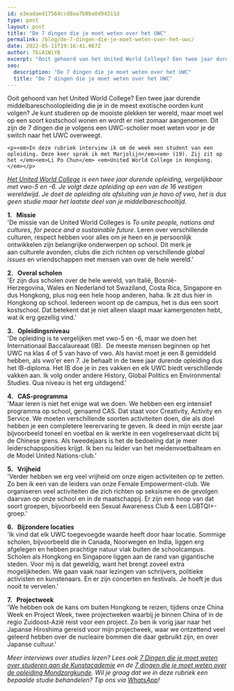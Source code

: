 ```yaml
---
id: e3eadaed17564ccd8aa7b0ba0d94311d
type: post
layout: post
title: "De 7 dingen die je moet weten over het UWC"
permalink: /blog/de-7-dingen-die-je-moet-weten-over-het-uwc/
date: 2022-05-11T19:16:41.067Z
author: 7biA1WiYB
excerpt: "Ooit gehoord van het United World College? Een twee jaar durende middelbareschoolopleiding die je in de meest exotische oorden kunt volgen? Je kunt studeren op de mooiste plekken ter wereld, maar moet wel op een soort kostschool wonen en wordt er niet zomaar aangenomen. Dit zijn de 7 dingen die je volgens een UWC-scholier moet weten voor je de switch naar het UWC overweegt.  "
seo:
  description: "De 7 dingen die je moet weten over het UWC"
  title: "De 7 dingen die je moet weten over het UWC"
---
```

Ooit gehoord van het United World College? Een twee jaar durende middelbareschoolopleiding die je in de meest exotische oorden kunt volgen? Je kunt studeren op de mooiste plekken ter wereld, maar moet wel op een soort kostschool wonen en wordt er niet zomaar aangenomen. Dit zijn de 7 dingen die je volgens een UWC-scholier moet weten voor je de switch naar het UWC overweegt.  

    <p><em>In deze rubriek interview ik om de week een student van een opleiding. Deze keer sprak ik met Marjolijn</em><em> (19). Zij zit op het </em><em>Li Po Chun</em> <em>United World College in Hongkong. </em></p>
<p><em><a href="http://www.uwc.nl/" target="_blank">Het United World College</a> is een twee jaar durende opleiding, vergelijkbaar met vwo-5 en -6. Je volgt deze opleiding op een van de 16 vestigen wereldwijd. Je doet de opleiding als afsluiting van je havo of vwo, het is dus geen studie maar het laatste deel van je middelbareschooltijd.</em></p>
<p><strong>1.   </strong><strong>Missie</strong><br>'De missie van de United World Colleges is <em>To unite people, nations and cultures, for peace and a sustainable future</em>. Leren over verschillende culturen, respect hebben voor alles om je heen en je persoonlijk ontwikkelen zijn belangrijke onderwerpen op school. Dit merk je aan culturele avonden, clubs die zich richten op verschillende<em> global issues</em> en vriendschappen met mensen van over de hele wereld.'</p>
<p><strong>2.   </strong><strong>Overal scholen</strong><br>'Er zijn dus scholen over de hele wereld, van Italië, Bosnië-Herzegovina, Wales en Nederland tot Swaziland, Costa Rica, Singapore en dus Hongkong, plus nog een hele hoop anderen, haha. Ik zit dus hier in Hongkong op school. Iedereen woont op de campus, het is dus een soort kostschool. Dat betekent dat je niet alleen slaapt maar kamergenoten hebt, wat ik erg gezellig vind.'</p>
<p><strong>3.   </strong><strong>Opleidingsniveau</strong><br>'De opleiding is te vergelijken met vwo-5 en -6, maar we doen het Internationaal Baccalaureaat (IB).  De meeste mensen beginnen op het UWC na klas 4 of 5 van havo of vwo. Als havist moet je een 8 gemiddeld hebben, als vwo'er een 7. Je behaalt in de twee jaar durende opleiding dus het IB-diploma. Het IB doe je in zes vakken en elk UWC biedt verschillende vakken aan. Ik volg onder andere History, Global Politics en Environmental Studies. Qua niveau is het erg uitdagend.'</p>
<p><strong>4.   </strong><strong>CAS-programma</strong><br>'Maar leren is niet het enige wat we doen. We hebben een erg intensief programma op school, genaamd CAS. Dat staat voor Creativity, Activity en Service. We moeten verschillende soorten activiteiten doen, die als doel hebben je een completere leerervaring te geven. Ik deed in mijn eerste jaar bijvoorbeeld toneel en voetbal en ik werkte in een vogelreservaat dicht bij de Chinese grens. Als tweedejaars is het de bedoeling dat je meer leiderschapsposities krijgt. Ik ben nu leider van het meidenvoetbalteam en de Model United Nations-club.'</p>
<p><strong>5.   </strong><strong>Vrijheid</strong><br>'Verder hebben we erg veel vrijheid om onze eigen activiteiten op te zetten. Zo ben ik een van de leiders van onze Female Empowerment-club. We organiseren veel activiteiten die zich richten op seksisme en de gevolgen daarvan op onze school en in de maatschappij. Er zijn een hoop van dat soort groepen, bijvoorbeeld een Sexual Awareness Club &amp; een LGBTQI+-groep.'</p>
<p><strong>6.   </strong><strong>Bijzondere locaties</strong><br>'Ik vind dat elk UWC toegevoegde waarde heeft door haar locatie. Sommige scholen, bijvoorbeeld die in Canada, Noorwegen en India, liggen erg afgelegen en hebben prachtige natuur vlak buiten de schoolcampus. Scholen als Hongkong en Singapore liggen aan de rand van gigantische steden. Voor mij is dat geweldig, want het brengt zoveel extra mogelijkheden. We gaan vaak naar lezingen van schrijvers, politieke activisten en kunstenaars. En er zijn concerten en festivals. Je hoeft je dus nooit te vervelen.'</p>
<p><strong>7.   </strong><strong>Projectweek</strong><br>'We hebben ook de kans om buiten Hongkong te reizen, tijdens onze China Week en Project Week, twee projectweken waarbij je binnen China of in de regio Zuidoost-Azië reist voor een project. Zo ben ik vorig jaar naar het Japanse Hiroshima gereisd voor mijn projectweek, waar we ontzettend veel geleerd hebben over de nucleaire bommen die daar gebruikt zijn, en over Japanse cultuur.'</p>
<p><em>Meer interviews over studies lezen? Lees ook <a href="https://7dagen.netlify.app/blog/de-7-dingen-die-je-moet-weten-over-studeren-aan-de-kunstacademie">7 Dingen die je moet weten over studeren aan de Kunstacademie</a> en de <a href="https://7dagen.netlify.app/blog/7-dingen-die-je-moet-weten-over-de-studie-mondzorgkunde">7 dingen die je moet weten over de opleiding Mondzorgkunde</a>. Wil je graag dat we in deze rubriek een bepaalde studie behandelen? Tip ons via <a href="https://7dagen.netlify.app/whatsapp">WhatsApp</a>!</em></p>  
